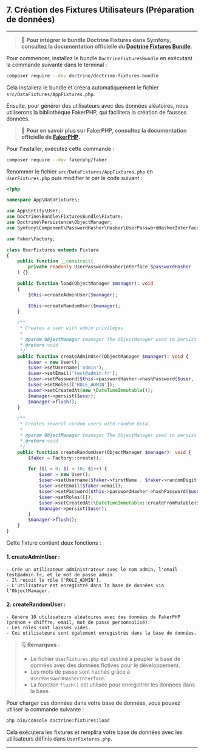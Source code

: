 ## 7. Création des Fixtures Utilisateurs (Préparation de données)

---

> 📌 **Pour intégrer le bundle Doctrine Fixtures dans Symfony, consultez la documentation officielle du [Doctrine Fixtures Bundle](https://symfony.com/bundles/DoctrineFixturesBundle/current/).**

Pour commencer, installez le bundle `DoctrineFixturesBundle` en exécutant la commande suivante dans le terminal :

```bash
composer require --dev doctrine/doctrine-fixtures-bundle
```
Cela installera le bundle et créera automatiquement le fichier `src/DataFixtures/AppFixtures.php`.

Ensuite, pour générer des utilisateurs avec des données aléatoires, nous utiliserons la bibliothèque FakerPHP, qui facilitera la création de fausses données.

> 📌 **Pour en savoir plus sur FakerPHP, consultez la documentation officielle de [FakerPHP](https://fakerphp.org/).**

Pour l'installer, exécutez cette commande :

```bash
composer require --dev fakerphp/faker
```

Renommer le fichier `src/DataFixtures/AppFixtures.php` en `UserFixtures.php` puis modifier le par le code suivant :

```php
<?php

namespace App\DataFixtures;

use App\Entity\User;
use Doctrine\Bundle\FixturesBundle\Fixture;
use Doctrine\Persistence\ObjectManager;
use Symfony\Component\PasswordHasher\Hasher\UserPasswordHasherInterface;

use Faker\Factory;

class UserFixtures extends Fixture
{
    public function __construct(
        private readonly UserPasswordHasherInterface $passwordHasher
    ) {}

    public function load(ObjectManager $manager): void
    {
        $this->createAdminUser($manager);

        $this->createRandomUser($manager);
    }

    /**
     * Creates a user with admin privileges.
     *
     * @param ObjectManager $manager The ObjectManager used to persist the entity.
     * @return void
     */
    public function createAdminUser(ObjectManager $manager): void {
        $user = new User();
        $user->setUsername('admin');
        $user->setEmail('test@admin.fr');
        $user->setPassword($this->passwordHasher->hashPassword($user, 'admin'));
        $user->setRoles(['ROLE_ADMIN']);
        $user->setCreatedAt(new \DateTimeImmutable());
        $manager->persist($user);
        $manager->flush();
    }

    /**
     * Creates several random users with random data.
     *
     * @param ObjectManager $manager The ObjectManager used to persist the entities.
     * @return void
     */
    public function createRandomUser(ObjectManager $manager): void {
        $faker = Factory::create();

        for ($i = 0; $i < 10; $i++) {
            $user = new User();
            $user->setUsername($faker->firstName . $faker->randomDigit());
            $user->setEmail($faker->email);
            $user->setPassword($this->passwordHasher->hashPassword($user, 'user'.$i));
            $user->setRoles([]);
            $user->setCreatedAt(\DateTimeImmutable::createFromMutable($faker->dateTime));
            $manager->persist($user);
        }
        $manager->flush();
    }
}
```

Cette fixture contient deux fonctions :

#### 1. **createAdminUser** :
    - Crée un utilisateur administrateur avec le nom admin, l'email test@admin.fr, et le mot de passe admin.
    - Il reçoit le rôle ['ROLE_ADMIN'].
    - L'utilisateur est enregistré dans la base de données via l'ObjectManager.

#### 2. **createRandomUser** :
    - Génère 10 utilisateurs aléatoires avec des données de FakerPHP (prénom + chiffre, email, mot de passe personnalisé).
    - Les rôles sont laissés vides.
    - Ces utilisateurs sont également enregistrés dans la base de données.

> 🗒️ **Remarques** :
> - Le fichier `UserFixtures.php` est destiné à peupler la base de données avec des données fictives pour le développement.
> - Les mots de passe sont hachés grâce à `UserPasswordHasherInterface`.
> - La fonction `flush()` est utilisée pour enregistrer les données dans la base.

Pour charger ces données dans votre base de données, vous pouvez utiliser la commande suivante :

```bash
php bin/console doctrine:fixtures:load
```

Cela exécutera les fixtures et remplira votre base de données avec les utilisateurs définis dans `UserFixtures.php`.

---
